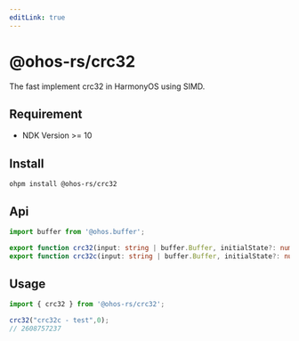 ```yaml
---
editLink: true
---
```


# @ohos-rs/crc32

The fast implement crc32 in HarmonyOS using SIMD.

## Requirement

- NDK Version >= 10

## Install

```shell
ohpm install @ohos-rs/crc32
```

## Api

```ts
import buffer from '@ohos.buffer';

export function crc32(input: string | buffer.Buffer, initialState?: number | undefined | null): number
export function crc32c(input: string | buffer.Buffer, initialState?: number | undefined | null): number
```

## Usage

```ts
import { crc32 } from '@ohos-rs/crc32';

crc32("crc32c - test",0);
// 2608757237
```
